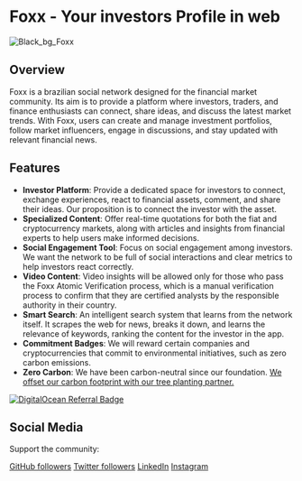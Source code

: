 # Foxx - Your investors Profile in web

![Black_bg_Foxx](https://github.com/foxxnetworking/.github/assets/57725054/45587423-74f0-417e-9bb5-4d8041d6e62f)

## Overview

Foxx is a brazilian social network designed for the financial market community. Its aim is to provide a platform where investors, traders, and finance enthusiasts can connect, share ideas, and discuss the latest market trends. With Foxx, users can create and manage investment portfolios, follow market influencers, engage in discussions, and stay updated with relevant financial news.

## Features

- **Investor Platform**: Provide a dedicated space for investors to connect, exchange experiences, react to financial assets, comment, and share their ideas. Our proposition is to connect the investor with the asset.
- **Specialized Content**: Offer real-time quotations for both the fiat and cryptocurrency markets, along with articles and insights from financial experts to help users make informed decisions.
- **Social Engagement Tool**: Focus on social engagement among investors. We want the network to be full of social interactions and clear metrics to help investors react correctly.
- **Video Content**: Video insights will be allowed only for those who pass the Foxx Atomic Verification process, which is a manual verification process to confirm that they are certified analysts by the responsible authority in their country.
- **Smart Search**: An intelligent search system that learns from the network itself. It scrapes the web for news, breaks it down, and learns the relevance of keywords, ranking the content for the investor in the app.
- **Commitment Badges**: We will reward certain companies and cryptocurrencies that commit to environmental initiatives, such as zero carbon emissions.
- **Zero Carbon**: We have been carbon-neutral since our foundation. [We offset our carbon footprint with our tree planting partner.](https://onetreeplanted.org) 

[![DigitalOcean Referral Badge](https://web-platforms.sfo2.cdn.digitaloceanspaces.com/WWW/Badge%201.svg)](https://www.digitalocean.com/?refcode=cd7955b9fab0&utm_campaign=Referral_Invite&utm_medium=Referral_Program&utm_source=badge)

## Social Media

Support the community:

[GitHub followers](https://github.com/nukerapp?tab=followers)
[Twitter followers](https://twitter.com/nukerapp)
[LinkedIn](https://www.linkedin.com/in/nukerapp/)
[Instagram](https://www.instagram.com/nukerapp/)
